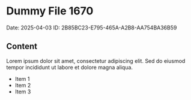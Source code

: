 # Dummy File 1670

Date: 2025-04-03
ID: 2B85BC23-E795-465A-A2B8-AA754BA36B59

## Content

Lorem ipsum dolor sit amet, consectetur adipiscing elit.
Sed do eiusmod tempor incididunt ut labore et dolore magna aliqua.

* Item 1
* Item 2
* Item 3


